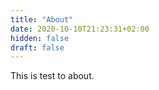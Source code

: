 ```yaml
---
title: "About"
date: 2020-10-10T21:23:31+02:00
hidden: false
draft: false
---
```


This is test to about.